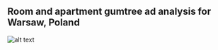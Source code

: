 ## Room and apartment gumtree ad analysis for Warsaw, Poland


![alt text][logo]

[logo]: https://github.com/dan-was/gumtree/districts_box.png "Logo Title Text 2"
